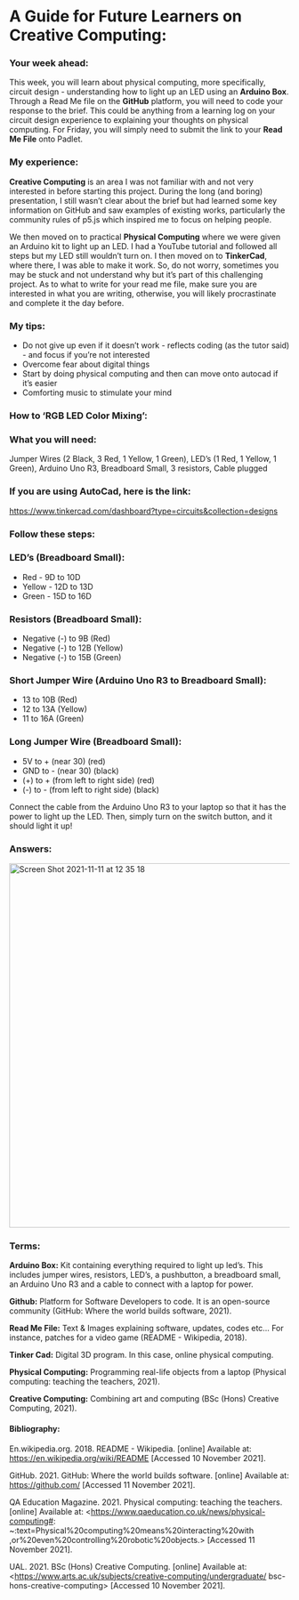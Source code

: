 # A Guide for Future Learners on Creative Computing:
### Your week ahead: 

This week, you will learn about physical computing, more specifically, circuit design - understanding how to light up an LED using an **Arduino Box**. Through a Read Me file on the **GitHub** platform, you will need to code your response to the brief. This could be anything from a learning log on your circuit design experience to explaining your thoughts on physical computing. For Friday, you will simply need to submit the link to your **Read Me File** onto Padlet. 

### My experience:

**Creative Computing** is an area I was not familiar with and not very interested in before starting this project. During the long (and boring) presentation, I still wasn’t clear about the brief but had learned some key information on GitHub and saw examples of existing works, particularly the community rules of p5.js which inspired me to focus on helping people.  

We then moved on to practical **Physical Computing** where we were given an Arduino kit to light up an LED. I had a YouTube tutorial and followed all steps but my LED still wouldn’t turn on. I then moved on to **TinkerCad**, where there, I was able to make it work. So, do not worry, sometimes you may be stuck and not understand why but it’s part of this challenging project. As to what to write for your read me file, make sure you are interested in what you are writing, otherwise, you will likely procrastinate and complete it the day before. 

### My tips:
- Do not give up even if it doesn’t work - reflects coding (as the tutor said) - and focus if you’re not interested
- Overcome fear about digital things
- Start by doing physical computing and then can move onto autocad if it’s easier  
- Comforting music to stimulate your mind 

### How to ‘RGB LED Color Mixing’: 

### What you will need: 

Jumper Wires (2 Black, 3 Red, 1 Yellow, 1 Green), LED’s (1 Red, 1 Yellow, 1 Green), Arduino Uno R3, Breadboard Small, 3 resistors, Cable plugged

### If you are using AutoCad, here is the link:

https://www.tinkercad.com/dashboard?type=circuits&collection=designs

### Follow these steps: 

### LED’s (Breadboard Small): 

- Red - 9D to 10D
- Yellow - 12D to 13D
- Green - 15D to 16D

### Resistors (Breadboard Small):

- Negative (-) to 9B (Red)
- Negative (-) to 12B (Yellow)
- Negative (-) to 15B (Green)

### Short Jumper Wire (Arduino Uno R3 to Breadboard Small): 

- 13 to 10B (Red)
- 12 to 13A (Yellow)
- 11 to 16A (Green) 

### Long Jumper Wire (Breadboard Small):

- 5V to + (near 30) (red)
- GND to - (near 30) (black)
- (+) to +  (from left to right side) (red)
- (-) to - (from left to right side) (black)

Connect the cable from the Arduino Uno R3 to your laptop so that it has the power to light up the LED. Then, simply turn on the switch button, and it should light it up!  

### Answers: 

<img width="655" alt="Screen Shot 2021-11-11 at 12 35 18" src="https://user-images.githubusercontent.com/94000579/141321904-038ceb2c-20dd-4081-bae8-c49a537f9ee7.png">

### Terms: 

**Arduino Box:** Kit containing everything required to light up led’s. This includes jumper wires, resistors, LED’s, a pushbutton, a breadboard small, an Arduino Uno R3 and a cable to connect with a laptop for power.
 
**Github:** Platform for Software Developers to code. It is an open-source community (GitHub: Where the world builds software, 2021). 

**Read Me File:** Text & Images explaining software, updates, codes etc… For instance, patches for a video game (README - Wikipedia, 2018).

**Tinker Cad:** Digital 3D program. In this case, online physical computing.

**Physical Computing:** Programming real-life objects from a laptop (Physical computing: teaching the teachers, 2021). 

**Creative Computing:** Combining art and computing (BSc (Hons) Creative Computing, 2021).

#### Bibliography: 

En.wikipedia.org. 2018. README - Wikipedia. [online] Available at: 
	<https://en.wikipedia.org/wiki/README> [Accessed 10 November 2021].

GitHub. 2021. GitHub: Where the world builds software. [online] Available at: 
	<https://github.com/> [Accessed 11 November 2021].

QA Education Magazine. 2021. Physical computing: teaching the teachers. [online] Available at: 
	<https://www.qaeducation.co.uk/news/physical-computing#:
	~:text=Physical%20computing%20means%20interacting%20with
	,or%20even%20controlling%20robotic%20objects.> [Accessed 11 November 2021].

UAL. 2021. BSc (Hons) Creative Computing. [online] Available at: 
	<https://www.arts.ac.uk/subjects/creative-computing/undergraduate/
	bsc-hons-creative-computing> [Accessed 10 November 2021].





